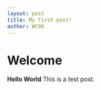 ```yaml
---
layout: post
title: My first post!
author: WC96
---
```


# Welcome

**Hello World** This is a test post.
